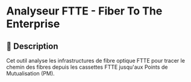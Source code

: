 # Analyseur FTTE - Fiber To The Enterprise

## 🎯 Description

Cet outil analyse les infrastructures de fibre optique FTTE pour tracer le chemin des fibres depuis les cassettes FTTE jusqu'aux Points de Mutualisation (PM).
